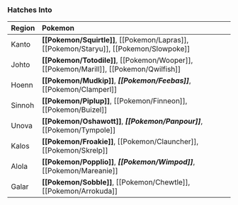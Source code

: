 ### Hatches Into
Region | Pokemon
:--- | :---
Kanto | **[[Pokemon/Squirtle]]**, [[Pokemon/Lapras]], [[Pokemon/Staryu]], [[Pokemon/Slowpoke]]
Johto | **[[Pokemon/Totodile]]**, [[Pokemon/Wooper]], [[Pokemon/Marill]], [[Pokemon/Qwilfish]]
Hoenn | **[[Pokemon/Mudkip]]**, _**[[Pokemon/Feebas]]**_, [[Pokemon/Clamperl]]
Sinnoh | **[[Pokemon/Piplup]]**, [[Pokemon/Finneon]], [[Pokemon/Buizel]]
Unova | **[[Pokemon/Oshawott]]**, _**[[Pokemon/Panpour]]**_, [[Pokemon/Tympole]]
Kalos | **[[Pokemon/Froakie]]**, [[Pokemon/Clauncher]], [[Pokemon/Skrelp]]
Alola | **[[Pokemon/Popplio]]**, _**[[Pokemon/Wimpod]]**_, [[Pokemon/Mareanie]]
Galar | **[[Pokemon/Sobble]]**, [[Pokemon/Chewtle]], [[Pokemon/Arrokuda]]